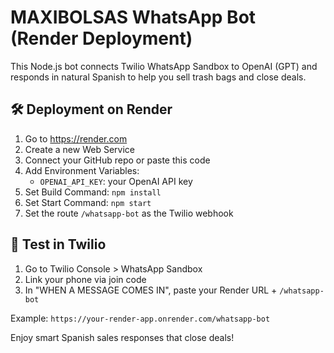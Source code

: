 
# MAXIBOLSAS WhatsApp Bot (Render Deployment)

This Node.js bot connects Twilio WhatsApp Sandbox to OpenAI (GPT) and responds in natural Spanish to help you sell trash bags and close deals.

## 🛠 Deployment on Render

1. Go to https://render.com
2. Create a new Web Service
3. Connect your GitHub repo or paste this code
4. Add Environment Variables:
   - `OPENAI_API_KEY`: your OpenAI API key
5. Set Build Command: `npm install`
6. Set Start Command: `npm start`
7. Set the route `/whatsapp-bot` as the Twilio webhook

## 🧪 Test in Twilio

1. Go to Twilio Console > WhatsApp Sandbox
2. Link your phone via join code
3. In "WHEN A MESSAGE COMES IN", paste your Render URL + `/whatsapp-bot`

Example: `https://your-render-app.onrender.com/whatsapp-bot`

Enjoy smart Spanish sales responses that close deals!
